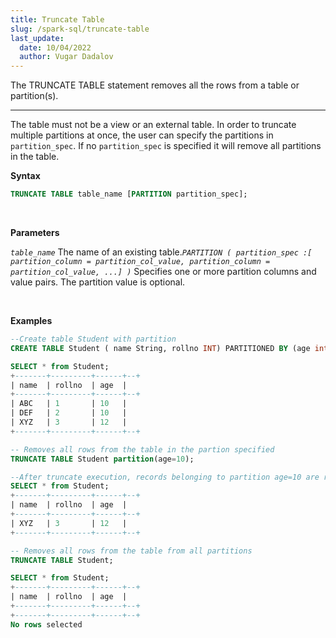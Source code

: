 ```yaml
---
title: Truncate Table
slug: /spark-sql/truncate-table
last_update:
  date: 10/04/2022
  author: Vugar Dadalov
---
```


<!-- <head>
  <title>Truncate Table</title>
  <meta
    name="description"
    content="Truncate Table"
  />
</head> -->

The TRUNCATE TABLE statement removes all the rows from a table or partition(s).
___

The table must not be a view or an external table. In order to truncate multiple partitions at once, the user can specify the partitions in `partition_spec`. If no `partition_spec` is specified it will remove all partitions in the table.

 **Syntax**

```sql
TRUNCATE TABLE table_name [PARTITION partition_spec];
```



<br/>

 **Parameters**

_`table_name`_ The name of an existing table._`PARTITION ( partition_spec :[ partition_column = partition_col_value, partition_column = partition_col_value, ...] )`_ Specifies one or more partition columns and value pairs. The partition value is optional.

<br/>

**Examples**

```sql
--Create table Student with partition
CREATE TABLE Student ( name String, rollno INT) PARTITIONED BY (age int);

SELECT * from Student;
+-------+---------+------+--+
| name  | rollno  | age  |
+-------+---------+------+--+
| ABC   | 1       | 10   |
| DEF   | 2       | 10   |
| XYZ   | 3       | 12   |
+-------+---------+------+--+

-- Removes all rows from the table in the partion specified
TRUNCATE TABLE Student partition(age=10);

--After truncate execution, records belonging to partition age=10 are removed
SELECT * from Student;
+-------+---------+------+--+
| name  | rollno  | age  |
+-------+---------+------+--+
| XYZ   | 3       | 12   |
+-------+---------+------+--+

-- Removes all rows from the table from all partitions
TRUNCATE TABLE Student;

SELECT * from Student;
+-------+---------+------+--+
| name  | rollno  | age  |
+-------+---------+------+--+
+-------+---------+------+--+
No rows selected 
```
